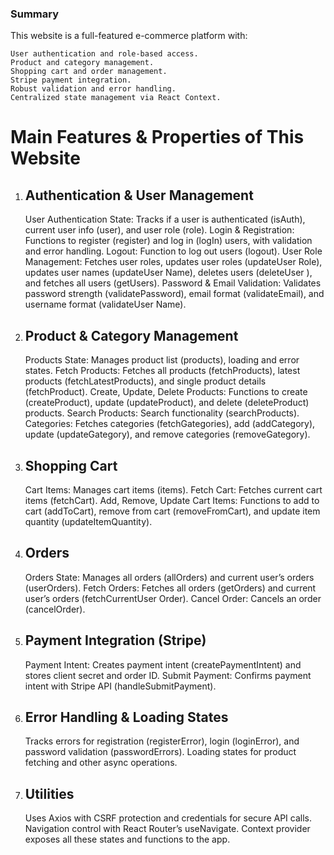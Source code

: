 ### Summary

This website is a full-featured e-commerce platform with:

    User authentication and role-based access.
    Product and category management.
    Shopping cart and order management.
    Stripe payment integration.
    Robust validation and error handling.
    Centralized state management via React Context.

# Main Features & Properties of This Website

1. ## Authentication & User Management

   User Authentication State: Tracks if a user is authenticated (isAuth), current user info (user), and user role (role).
   Login & Registration: Functions to register (register) and log in (logIn) users, with validation and error handling.
   Logout: Function to log out users (logout).
   User Role Management: Fetches user roles, updates user roles (updateUser Role), updates user names (updateUser Name), deletes users (deleteUser ), and fetches all users (getUsers).
   Password & Email Validation: Validates password strength (validatePassword), email format (validateEmail), and username format (validateUser Name).

2. ## Product & Category Management

   Products State: Manages product list (products), loading and error states.
   Fetch Products: Fetches all products (fetchProducts), latest products (fetchLatestProducts), and single product details (fetchProduct).
   Create, Update, Delete Products: Functions to create (createProduct), update (updateProduct), and delete (deleteProduct) products.
   Search Products: Search functionality (searchProducts).
   Categories: Fetches categories (fetchGategories), add (addCategory), update (updateGategory), and remove categories (removeGategory).

3. ## Shopping Cart

   Cart Items: Manages cart items (items).
   Fetch Cart: Fetches current cart items (fetchCart).
   Add, Remove, Update Cart Items: Functions to add to cart (addToCart), remove from cart (removeFromCart), and update item quantity (updateItemQuantity).

4. ## Orders

   Orders State: Manages all orders (allOrders) and current user’s orders (userOrders).
   Fetch Orders: Fetches all orders (getOrders) and current user’s orders (fetchCurrentUser Order).
   Cancel Order: Cancels an order (cancelOrder).

5. ## Payment Integration (Stripe)

   Payment Intent: Creates payment intent (createPaymentIntent) and stores client secret and order ID.
   Submit Payment: Confirms payment intent with Stripe API (handleSubmitPayment).

6. ## Error Handling & Loading States

   Tracks errors for registration (registerError), login (loginError), and password validation (passwordErrors).
   Loading states for product fetching and other async operations.

7. ## Utilities

   Uses Axios with CSRF protection and credentials for secure API calls.
   Navigation control with React Router’s useNavigate.
   Context provider exposes all these states and functions to the app.
